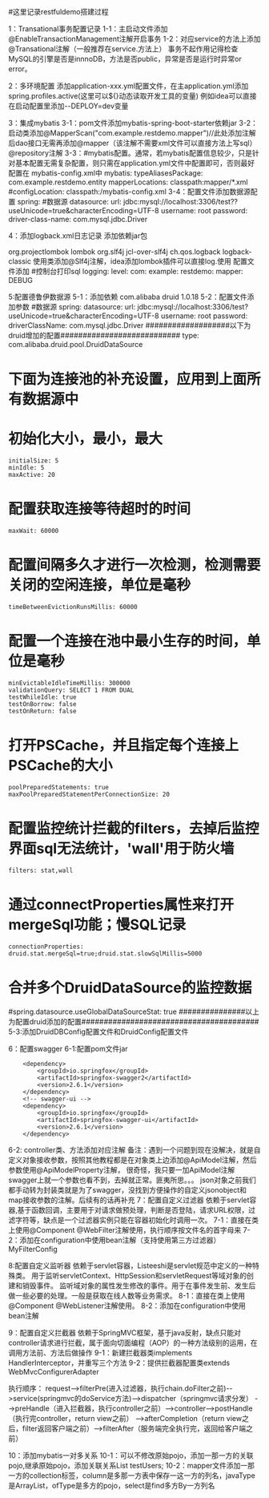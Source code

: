 #这里记录restfuldemo搭建过程

1：Transational事务配置记录
1-1：主启动文件添加@EnableTransactionManagement注解开启事务
1-2：对应service的方法上添加@Transational注解（一般推荐在service.方法上）
事务不起作用记得检查MySQL的引擎是否是innnoDB，方法是否public，异常是否是运行时异常or error。

2：多环境配置
添加application-xxx.yml配置文件，在主application.yml添加spring.profiles.active(这里可以${}动态读取开发工具的变量)
例如idea可以直接在启动配置里添加--DEPLOY=dev变量

3：集成mybatis
3-1：pom文件添加mybatis-spring-boot-starter依赖jar
3-2：启动类添加@MapperScan("com.example.restdemo.mapper")//此处添加注解后dao接口无需再添加@mapper（该注解不需要xml文件可以直接方法上写sql） @repository注解
3-3：#mybatis配置。通常，若mybatis配置信息较少，只是针对基本配置无需复杂配置，则只需在application.yml文件中配置即可，否则最好配置在 mybatis-config.xml中
    mybatis:
      typeAliasesPackage: com.example.restdemo.entity
      mapperLocations: classpath:mapper/*.xml
      #configLocation: classpath:/mybatis-config.xml
3-4：配置文件添加数据源配置
    spring:
      #数据源
      datasource:
        url: jdbc:mysql://localhost:3306/test??useUnicode=true&amp;characterEncoding=UTF-8
        username: root
        password:
        driver-class-name: com.mysql.jdbc.Driver
 
 4：添加logback.xml日志记录
 添加依赖jar包
 <!-- lombok依赖-->
<dependency>
   <groupId>org.projectlombok</groupId>
   <artifactId>lombok</artifactId>
</dependency>
<!--Slf4j 依赖-->
<dependency>
   <groupId>org.slf4j</groupId>
   <artifactId>jcl-over-slf4j</artifactId>
</dependency>
<!-- logback 依赖 是slf4j的实现-->
<dependency>
   <groupId>ch.qos.logback</groupId>
   <artifactId>logback-classic</artifactId>
</dependency>
使用类添加@Slf4j注解，idea添加lombok插件可以直接log.使用
 配置文件添加 #控制台打印sql
     logging:
         level:
           com:
             example:
               restdemo:
                 mapper: DEBUG

5:配置德鲁伊数据源
5-1：添加依赖
<dependency>
    <groupId>com.alibaba</groupId>
    <artifactId>druid</artifactId>
    <version>1.0.18</version>
</dependency>
5-2：配置文件添加参数
#数据源
spring:
  datasource:
    url: jdbc:mysql://localhost:3306/test?useUnicode=true&amp;characterEncoding=UTF-8
    username: root
    password:
    driverClassName: com.mysql.jdbc.Driver
  ###################以下为druid增加的配置###########################
    type: com.alibaba.druid.pool.DruidDataSource
  # 下面为连接池的补充设置，应用到上面所有数据源中
  # 初始化大小，最小，最大
    initialSize: 5
    minIdle: 5
    maxActive: 20
  # 配置获取连接等待超时的时间
    maxWait: 60000
  # 配置间隔多久才进行一次检测，检测需要关闭的空闲连接，单位是毫秒
    timeBetweenEvictionRunsMillis: 60000
  # 配置一个连接在池中最小生存的时间，单位是毫秒
    minEvictableIdleTimeMillis: 300000
    validationQuery: SELECT 1 FROM DUAL
    testWhileIdle: true
    testOnBorrow: false
    testOnReturn: false
  # 打开PSCache，并且指定每个连接上PSCache的大小
    poolPreparedStatements: true
    maxPoolPreparedStatementPerConnectionSize: 20
  # 配置监控统计拦截的filters，去掉后监控界面sql无法统计，'wall'用于防火墙
    filters: stat,wall
  # 通过connectProperties属性来打开mergeSql功能；慢SQL记录
    connectionProperties: druid.stat.mergeSql=true;druid.stat.slowSqlMillis=5000
  # 合并多个DruidDataSource的监控数据
  #spring.datasource.useGlobalDataSourceStat: true
  ###############以上为配置druid添加的配置########################################
5-3:添加DruidDBConfig配置文件和DruidConfig配置文件

6：配置swagger
6-1:配置pom文件jar
<!-- swagger -->
        <dependency>
            <groupId>io.springfox</groupId>
            <artifactId>springfox-swagger2</artifactId>
            <version>2.6.1</version>
        </dependency>
        <!-- swagger-ui -->
        <dependency>
            <groupId>io.springfox</groupId>
            <artifactId>springfox-swagger-ui</artifactId>
            <version>2.6.1</version>
        </dependency>
6-2:
controller类、方法添加对应注解
备注：遇到一个问题到现在没解决，就是自定义对象接收参数，按照其他教程都是在对象类上边添加@ApiModel注解，然后参数使用@ApiModelProperty注解，
很奇怪，我只要一加ApiModel注解swagger上就一个参数也看不到，去掉就正常。匪夷所思。。。
json对象之前我们都手动转为封装类就是为了swagger，没找到方便操作的自定义jsonobject和map接收参数的注解。后续有的话再补充
7：配置自定义过滤器
依赖于servlet容器,基于函数回调，主要用于对请求做预处理，判断是否登陆，请求URL权限，过滤字符等，缺点是一个过滤器实例只能在容器初始化时调用一次。
7-1：直接在类上使用@Component @WebFilter注解使用，执行顺序按文件名的首字母来
7-2：添加在configuration中使用bean注解（支持使用第三方过滤器）MyFilterConfig

8:配置自定义监听器
依赖于servlet容器，Listeeshi是servlet规范中定义的一种特殊类。
用于监听servletContext、HttpSession和servletRequest等域对象的创建和销毁事件。
监听域对象的属性发生修改的事件。用于在事件发生前、发生后做一些必要的处理。一般是获取在线人数等业务需求。
8-1：直接在类上使用@Component @WebListener注解使用。
8-2：添加在configuration中使用bean注解 

9：配置自定义拦截器
依赖于SpringMVC框架，基于java反射，缺点只能对controller请求进行拦截，属于面向切面编程（AOP）的一种方法级别的运用，在调用方法前、方法后做操作
9-1：新建拦截器类implements HandlerInterceptor，并重写三个方法
9-2：提供拦截器配置类extends WebMvcConfigurerAdapter

执行顺序： 
request-->filterPre(进入过滤器，执行chain.doFilter之前)-->service(springmvc的doService方法)-->dispatcher（springmvc请求分发）
-->preHandle（进入拦截器，执行controller之前）-->controller-->postHandle（执行完controller，return view之前）
-->afterCompletion（return view之后，filter返回客户端之前）-->filterAfter（服务端完全执行完，返回给客户端之前）

10：添加mybatis一对多关系
10-1：可以不修改原始pojo，添加一那一方的关联pojo,继承原始pojo，添加关联关系List<TestUser> testUsers;
10-2：mapper文件添加一那一方的collection标签，column是多那一方表中保存一这一方的列名，javaType是ArrayList，ofType是多方的pojo，select是find多方By一方列名